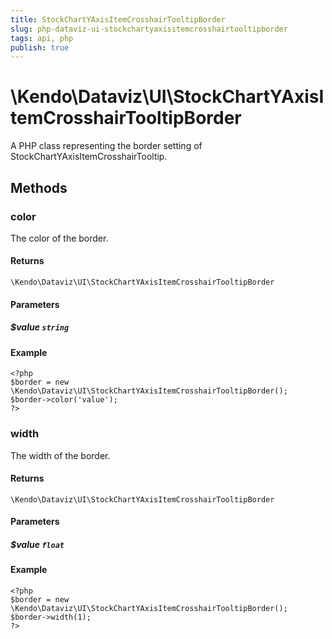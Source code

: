 ```yaml
---
title: StockChartYAxisItemCrosshairTooltipBorder
slug: php-dataviz-ui-stockchartyaxisitemcrosshairtooltipborder
tags: api, php
publish: true
---
```


# \Kendo\Dataviz\UI\StockChartYAxisItemCrosshairTooltipBorder

A PHP class representing the border setting of StockChartYAxisItemCrosshairTooltip.


## Methods

### color
The color of the border.

#### Returns
`\Kendo\Dataviz\UI\StockChartYAxisItemCrosshairTooltipBorder`

#### Parameters

##### $value `string`



#### Example 
    <?php
    $border = new \Kendo\Dataviz\UI\StockChartYAxisItemCrosshairTooltipBorder();
    $border->color('value');
    ?>

### width
The width of the border.

#### Returns
`\Kendo\Dataviz\UI\StockChartYAxisItemCrosshairTooltipBorder`

#### Parameters

##### $value `float`



#### Example 
    <?php
    $border = new \Kendo\Dataviz\UI\StockChartYAxisItemCrosshairTooltipBorder();
    $border->width(1);
    ?>

